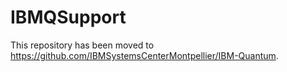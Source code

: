 # IBMQSupport
This repository has been moved to https://github.com/IBMSystemsCenterMontpellier/IBM-Quantum.
